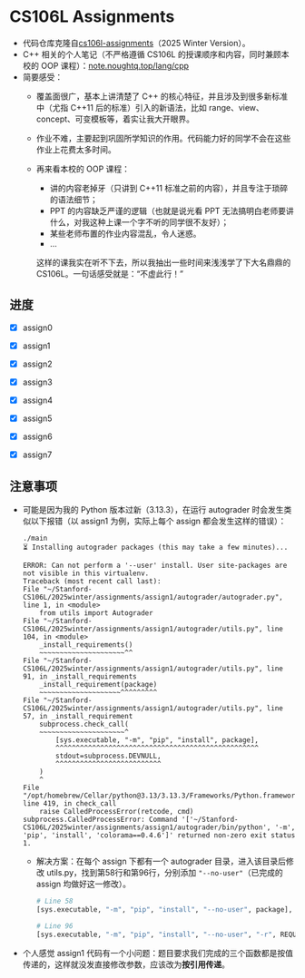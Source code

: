 # CS106L Assignments 

- 代码仓库克隆自[cs106l-assignments](https://github.com/cs106l/cs106l-assignments/tree/792f7c5b69479dbbd1002ba8fc1b55bc34b77187)（2025 Winter Version）。
- C++ 相关的个人笔记（不严格遵循 CS106L 的授课顺序和内容，同时兼顾本校的 OOP 课程）：[note.noughtq.top/lang/cpp](https://note.noughtq.top/lang/cpp/)
- 简要感受：
    - 覆盖面很广，基本上讲清楚了 C++ 的核心特征，并且涉及到很多新标准中（尤指 C++11 后的标准）引入的新语法，比如 range、view、concept、可变模板等，着实让我大开眼界。
    - 作业不难，主要起到巩固所学知识的作用。代码能力好的同学不会在这些作业上花费太多时间。
    - 再来看本校的 OOP 课程：
        - 讲的内容老掉牙（只讲到 C++11 标准之前的内容），并且专注于琐碎的语法细节；
        - PPT 的内容缺乏严谨的逻辑（也就是说光看 PPT 无法搞明白老师要讲什么，对我这种上课一个字不听的同学很不友好）；
        - 某些老师布置的作业内容混乱，令人迷惑。
        - ...

        这样的课我实在听不下去，所以我抽出一些时间来浅浅学了下大名鼎鼎的 CS106L。一句话感受就是：“不虚此行！”


## 进度

- [x] assign0
- [x] assign1
- [x] assign2
- [x] assign3
- [x] assign4
- [x] assign5
- [x] assign6
- [x] assign7


## 注意事项

- 可能是因为我的 Python 版本过新（3.13.3），在运行 autograder 时会发生类似以下报错（以 assign1 为例，实际上每个 assign 都会发生这样的错误）：

    ```
    ./main          
    ⏳ Installing autograder packages (this may take a few minutes)...

    ERROR: Can not perform a '--user' install. User site-packages are not visible in this virtualenv.
    Traceback (most recent call last):
    File "~/Stanford-CS106L/2025winter/assignments/assign1/autograder/autograder.py", line 1, in <module>
        from utils import Autograder
    File "~/Stanford-CS106L/2025winter/assignments/assign1/autograder/utils.py", line 104, in <module>
        _install_requirements()
        ~~~~~~~~~~~~~~~~~~~~~^^
    File "~/Stanford-CS106L/2025winter/assignments/assign1/autograder/utils.py", line 91, in _install_requirements
        _install_requirement(package)
        ~~~~~~~~~~~~~~~~~~~~^^^^^^^^^
    File "~/Stanford-CS106L/2025winter/assignments/assign1/autograder/utils.py", line 57, in _install_requirement
        subprocess.check_call(
        ~~~~~~~~~~~~~~~~~~~~~^
            [sys.executable, "-m", "pip", "install", package],
            ^^^^^^^^^^^^^^^^^^^^^^^^^^^^^^^^^^^^^^^^^^^^^^^^^^
            stdout=subprocess.DEVNULL,
            ^^^^^^^^^^^^^^^^^^^^^^^^^^
        )
        ^
    File "/opt/homebrew/Cellar/python@3.13/3.13.3/Frameworks/Python.framework/Versions/3.13/lib/python3.13/subprocess.py", line 419, in check_call
        raise CalledProcessError(retcode, cmd)
    subprocess.CalledProcessError: Command '['~/Stanford-CS106L/2025winter/assignments/assign1/autograder/bin/python', '-m', 'pip', 'install', 'colorama==0.4.6']' returned non-zero exit status 1.
    ```

    - 解决方案：在每个 assign 下都有一个 autograder 目录，进入该目录后修改 utils.py，找到第58行和第96行，分别添加 `"--no-user"`（已完成的 assign 均做好这一修改）。

        ```py
        # Line 58
        [sys.executable, "-m", "pip", "install", "--no-user", package],

        # Line 96
        [sys.executable, "-m", "pip", "install", "--no-user", "-r", REQUIREMENTS],
        ```

- 个人感觉 assign1 代码有一个小问题：题目要求我们完成的三个函数都是按值传递的，这样就没发直接修改参数，应该改为**按引用传递**。

